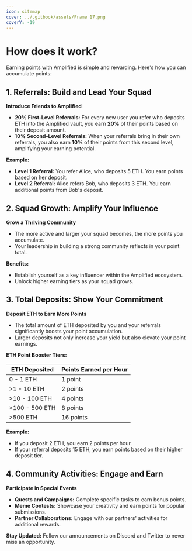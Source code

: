 ```yaml
---
icon: sitemap
cover: ../.gitbook/assets/Frame 17.png
coverY: -19
---
```


# How does it work?

Earning points with Amplified is simple and rewarding. Here's how you can accumulate points:

## 1. Referrals: Build and Lead Your Squad

**Introduce Friends to Amplified**

* **20% First-Level Referrals:** For every new user you refer who deposits ETH into the Amplified vault, you earn **20%** of their points based on their deposit amount.
* **10% Second-Level Referrals:** When your referrals bring in their own referrals, you also earn **10%** of their points from this second level, amplifying your earning potential.

**Example:**

* **Level 1 Referral:** You refer Alice, who deposits 5 ETH. You earn points based on her deposit.
* **Level 2 Referral:** Alice refers Bob, who deposits 3 ETH. You earn additional points from Bob's deposit.

## 2. Squad Growth: Amplify Your Influence

**Grow a Thriving Community**

* The more active and larger your squad becomes, the more points you accumulate.
* Your leadership in building a strong community reflects in your point total.

**Benefits:**

* Establish yourself as a key influencer within the Amplified ecosystem.
* Unlock higher earning tiers as your squad grows.

## 3. Total Deposits: Show Your Commitment

**Deposit ETH to Earn More Points**

* The total amount of ETH deposited by you and your referrals significantly boosts your point accumulation.
* Larger deposits not only increase your yield but also elevate your point earnings.

**ETH Point Booster Tiers:**

| **ETH Deposited** | **Points Earned per Hour** |
| ----------------- | -------------------------- |
| 0 - 1 ETH         | 1 point                    |
| >1 - 10 ETH       | 2 points                   |
| >10 - 100 ETH     | 4 points                   |
| >100 - 500 ETH    | 8 points                   |
| >500 ETH          | 16 points                  |

**Example:**

* If you deposit 2 ETH, you earn 2 points per hour.
* If your referral deposits 15 ETH, you earn points based on their higher deposit tier.

## 4. Community Activities: Engage and Earn

**Participate in Special Events**

* **Quests and Campaigns:** Complete specific tasks to earn bonus points.
* **Meme Contests:** Showcase your creativity and earn points for popular submissions.
* **Partner Collaborations:** Engage with our partners' activities for additional rewards.

**Stay Updated:** Follow our announcements on Discord and Twitter to never miss an opportunity.
